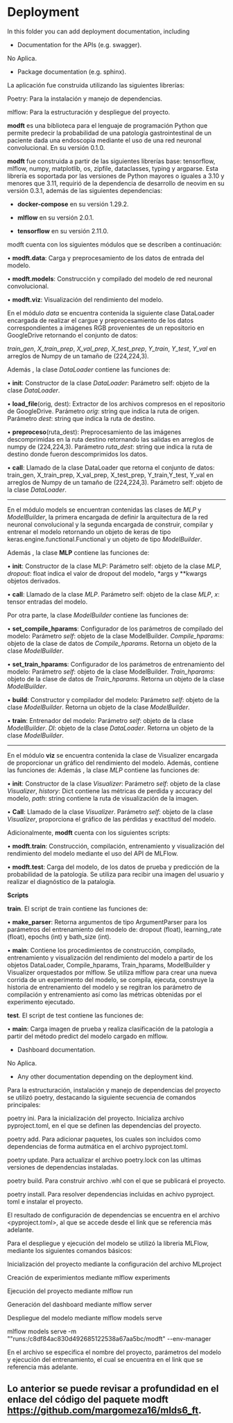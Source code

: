 # Deployment

In this folder you can add deployment documentation, including

* Documentation for the APIs (e.g. swagger).

No Aplica.

* Package documentation (e.g. sphinx).

La aplicación fue construida utilizando las siguientes librerías:

Poetry: Para la instalación y manejo de dependencias.

mlflow: Para la estructuración y despliegue del proyecto.


**modft** es una biblioteca para el lenguaje de programación Python que permite predecir la probabilidad de una patología gastrointestinal de un paciente dada una endoscopia mediante el uso de una red neuronal convolucional. En su versión 0.1.0.

**modft** fue construida a partir de las siguientes librerías base: tensorflow, mlflow, numpy, matplotlib, os, zipfile, dataclasses, typing y argparse.  Esta librería es soportada por las versiones de Python mayores o iguales a 3.10 y menores que 3.11, requirió de la dependencia de desarrollo de neovim en su versión 0.3.1, además de las siguientes dependencias: 

*   **docker-compose** en su versión 1.29.2.

*   **mlflow** en su versión 2.0.1.

*   **tensorflow** en su versión 2.11.0.

modft cuenta con los siguientes módulos que se describen a continuación:

•	**modft.data**: Carga y preprocesamiento de los datos de entrada del modelo.

•	**modft.models**: Construcción y compilado del modelo de red neuronal convolucional. 

•	**modft.viz**: Visualización del rendimiento del modelo.

En el módulo *data* se encuentra contenida la siguiente clase DataLoader encargada de realizar el cargue y preprocesamiento de los datos correspondientes a imágenes RGB provenientes de un repositorio en GoogleDrive retornando el conjunto de datos:

*train_gen*, *X_train_prep*, *X_val_prep*, *X_test_prep*, *Y_train*, *Y_test*, *Y_val* en arreglos de Numpy de un tamaño de (224,224,3). 

Además , la clase *DataLoader* contiene las funciones de:

•	**init**: Constructor de la clase *DataLoader*: Parámetro self: objeto de la clase *DataLoader*.

•	**load_file**(orig, dest): Extractor de los archivos compresos en el repositorio de GoogleDrive. Parámetro *orig*: string que indica la ruta de origen. Parámetro *dest*: string que indica la ruta de destino.

•	**preproceso**(ruta_dest): Preprocesamiento de las imágenes descomprimidas en la ruta destino retornando las salidas en arreglos de numpy de (224,224,3). Parámetro *ruta_dest*: string que indica la ruta de destino donde fueron descomprimidos los datos.

•	**call**: Llamado de la clase DataLoader que retorna el conjunto de datos: train_gen, X_train_prep, X_val_prep, X_test_prep, Y_train,Y_test, Y_val en arreglos de Numpy de un tamaño de (224,224,3). Parámetro self: objeto de la clase *DataLoader*.

----------------------------------------------------------------------------------------------------------------------------------------------------------------------

En el módulo models se encuentran contenidas las clases de *MLP* y *ModelBuilder*, la primera encargada de definir la arquitectura de la red neuronal convolucional y la segunda encargada de construir, compilar y entrenar el modelo retornando un objeto de keras de tipo keras.engine.functional.Functional y un objeto de tipo *ModelBuilder*. 

Además , la clase **MLP** contiene las funciones de:

•	**init**: Constructor de la clase MLP: Parámetro self: objeto de la clase *MLP*, *dropout*: float indica el valor de dropout del modelo, *args y **kwargs objetos derivados.

•	**call**: Llamado de la clase *MLP*. Parámetro self: objeto de la clase *MLP*, *x*: tensor entradas del modelo.

Por otra parte, la clase *ModelBuilder* contiene las funciones de: 

•	**set_compile_hparams**: Configurador de los parámetros de compilado del modelo: Parámetro *self*: objeto de la clase ModelBuilder. *Compile_hparams*: objeto de la clase de datos de *Compile_hparams*. Retorna un objeto de la clase *ModelBuilder*.

•	**set_train_hparams**: Configurador de los parámetros de entrenamiento del modelo: Parámetro *self*: objeto de la clase ModelBuilder. *Train_hparams*: objeto de la clase de datos de *Train_hparams*. Retorna un objeto de la clase *ModelBuilder*.

•	**build**: Constructor y compilador del modelo: Parámetro *self*: objeto de la clase *ModelBuilder*. Retorna un objeto de la clase *ModelBuilder*.

•	**train**: Entrenador del modelo: Parámetro *self*: objeto de la clase *ModelBuilder*. *Dl*: objeto de la clase *DataLoader*. Retorna un objeto de la clase *ModelBuilder*.


----------------------------------------------------------------------------------------------------------------------------------------------------------------------


En el módulo **viz** se encuentra contenida la clase de Visualizer encargada de proporcionar un gráfico del rendimiento del modelo. Además, contiene las funciones de:
Además , la clase *MLP* contiene las funciones de:

•	**init**: Constructor de la clase *Visualizer*: Parámetro *self*: objeto de la clase *Visualizer*, *history*: Dict contiene las métricas de perdida y accuracy del modelo, *path*: string contiene la ruta de visualización de la imagen.

•	**Call**: Llamado de la clase *Visualizer*. Parámetro *self*: objeto de la clase *Visualizer*, proporciona el gráfico de las pérdidas y exactitud del modelo.

Adicionalmente, **modft** cuenta con los siguientes scripts: 

•	**modft.train**: Construcción, compilación, entrenamiento y visualización del rendimiento del modelo mediante el uso del API de MLFlow.

•	**modft.test**: Carga del modelo, de los datos de prueba y predicción de la probabilidad de la patología. Se utiliza para recibir una imagen del usuario y realizar el diagnóstico de la patalogía.

**Scripts**

**train**. El script de train contiene las funciones de:

•	**make_parser**: Retorna argumentos de tipo ArgumentParser para los parámetros del entrenamiento del modelo de: dropout (float), learning_rate (float), epochs (int) y bath_size (int).

•	**main**: Contiene los procedimientos de construcción, compilado, entrenamiento y visualización del rendimiento del modelo a partir de los objetos DataLoader, Compile_hparams, Train_hparams, ModelBuilder y Visualizer orquestados por mlflow. Se utiliza mlflow para crear una nueva corrida de un experimento del  modelo, se compila, ejecuta, construye la historia de entrenamiento del modelo y se regitran los parámetro de compilación y entrenamiento así como las métricas obtenidas por el experimento ejecutado.



 **test**. El script de test contiene las funciones de:

•	**main**: Carga imagen de prueba y realiza clasificación de la patología a partir del método predict del modelo cargado en mlflow. 


* Dashboard documentation.

No Aplica.

* Any other documentation depending on the deployment kind.

Para la estructuración, instalación y manejo de dependencias del proyecto se utilizó poetry, destacando la siguiente secuencia de comandos principales:


poetry ini. Para la inicialización del proyecto. Inicializa archivo pyproject.toml, en el que se definen las dependencias del proyecto.

poetry add. Para adicionar paquetes, los cuales son incluidos como dependencias de forma autmática en el archivo pyproject.toml.

poetry update. Para actualizar el archivo poetry.lock con las ultimas versiones de dependencias instaladas.

poetry build. Para construir archivo .whl con el que se publicará el proyecto.

poetry install. Para resolver dependencias incluidas en achivo pyproject. toml e instalar el proyecto.

El resultado de configuración de dependencias se encuentra en el archivo <pyproject.toml>, al que se accede desde el link que se referencia más adelante.


Para el despliegue y ejecución del modelo se utilizó la libreria MLFlow, mediante los siguientes comandos básicos:

Inicialización del proyecto mediante la configuración del archivo MLproject

Creación de experimientos mediante mlflow experiments

Ejecución del proyecto mediante mlflow run

Generación del dashboard mediante mlflow server

Despliegue del modelo mediante mlflow models serve

mlflow models serve -m ""runs:/c8df84ac830d492685122538a67aa5bc/modft" --env-manager 

En el archivo  <MLproject> se especifica el nombre del proyecto, parámetros del modelo y ejecución del entrenamiento, el cual se encuentra en el link que se referencia más adelante.

  
  ## Lo anterior se puede revisar a profundidad en el enlace del código del paquete modft **https://github.com/margomeza16/mlds6_ft**. 

